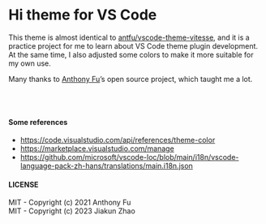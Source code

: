 # Hi theme for VS Code

This theme is almost identical to [antfu/vscode-theme-vitesse](https://github.com/antfu/vscode-theme-vitesse), and it is a practice project for me to learn about VS Code theme plugin development. At the same time, I also adjusted some colors to make it more suitable for my own use.

Many thanks to [Anthony Fu](https://github.com/antfu)’s open source project, which taught me a lot.

<br>
<br>

#### Some references

- https://code.visualstudio.com/api/references/theme-color
- https://marketplace.visualstudio.com/manage
- https://github.com/microsoft/vscode-loc/blob/main/i18n/vscode-language-pack-zh-hans/translations/main.i18n.json

#### LICENSE

MIT - Copyright (c) 2021 Anthony Fu<br>
MIT - Copyright (c) 2023 Jiakun Zhao
